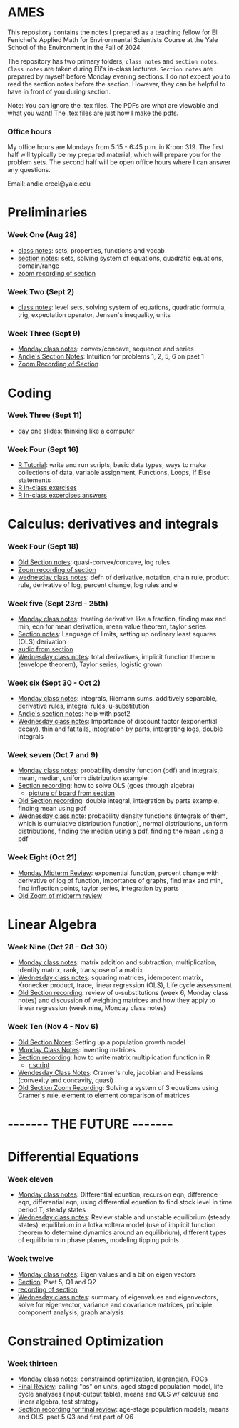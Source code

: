# AMES
This repository contains the notes I prepared as a teaching fellow for Eli Fenichel's Applied Math for Environmental Scientists Course at the Yale School of the Environment in the Fall of 2024. 

The repository has two primary folders, `class notes` and `section notes`. `Class notes` are taken during Eli's in-class lectures. `Section notes` are prepared by myself before Monday evening sections. I do not expect you to read the section notes before the section. However, they can be helpful to have in front of you during section. 

Note: You can ignore the .tex files. The PDFs are what are viewable and what you want! The .tex files are just how I make the pdfs. 


### Office hours
My office hours are Mondays from 5:15 - 6:45 p.m. in Kroon 319. The first half will typically be my prepared material, which will prepare you for the problem sets. The second half will be open office hours where I can answer any questions. 

Email: andie.creel\@yale.edu 


# Preliminaries 

### Week One (Aug 28)

-  [class notes](class_notes/1_introduction_class.pdf): sets, properties, functions and vocab
-  [section notes](section_notes/1_section.pdf): sets, solving system of equations, quadratic equations, domain/range
- [zoom recording of section](https://yale.zoom.us/rec/share/WQ-3BEzd_GEec7FepNDbEjXUDq56v_cYkZhugw8Vyfyl_eyRB9_R9hB5xzVZoTKS.CntB5Aa1t5buY-hc?startTime=1693578615000)

### Week Two (Sept 2)

- [class notes](class_notes/2_mon/main.pdf): level sets, solving system of equations, quadratic formula, trig, expectation operator, Jensen's inequality, units

### Week Three (Sept 9)

- [Monday class notes](class_notes/4_mon_week/4_week.pdf): convex/concave, sequence and series 
- [Andie's Section Notes](section_notes/year_2024/1_section/main.pdf): Intuition for problems 1, 2, 5, 6 on pset 1
- [Zoom Recording of Section](https://yale.zoom.us/rec/share/gUQNJ1kNDebQq2aXWslJHU2wFPFWBTi4olNlTUgDE0Ujd80VCx-hXr2S5dynKjE4.XGbJordD-2tSOGaY?startTime=1725917730000)

 
# Coding  

### Week Three (Sept 11)

- [day one slides](<class_notes/3_think_like_computer.pptx>): thinking like a computer


### Week Four (Sept 16)

- [R Tutorial](class_notes/4_base_R.pdf): write and run scripts, basic data types, ways to make collections of data, variable assignment, Functions, Loops, If Else statements
- [R in-class exercises](class_notes/4_in_class_exercise.R)
- [R in-class excercises answers](class_notes/4_in_class_answers.R)



# Calculus: derivatives and integrals 

### Week Four (Sept 18) 

- [Old Section notes](section_notes/4_section/main.pdf): quasi-convex/concave, log rules
- [Zoom recording of section](https://yale.zoom.us/rec/share/EsTXAibjWFbX8EsFYbNeWClFm-wou-zKEPr6SC1Sib3OSCFIr4QU1X5UeE3AbQ3q.qWEfPqRKr6SK4TiC?startTime=1695073198000)
- [wednesday class notes](class_notes/4_weds_class.pdf): defn of derivative, notation, chain rule, product rule, derivative of log, percent change, log rules and e


### Week five (Sept 23rd - 25th)
- [Monday class notes](class_notes/5_mon/5_mon_class.pdf): treating derivative like a fraction, finding max and min, eqn for mean derivation, mean value theorem, taylor series 
- [Section notes](section_notes/5_section.pdf): Language of limits, setting up ordinary least squares (OLS) derivation
- [audio from section](https://yale.zoom.us/rec/play/NOLE2ZiBVl5BScXTMXc0Ijanr2lc5EfyyAij7MJED6tI62Sdj83JC-hkKv7vv8v43faJPIn93px5oVHC.sO5IRxDvbjEc1J_p?autoplay=true)
- [Wednesday class notes](class_notes/5_weds/main.pdf): total derivatives, implicit function theorem (envelope theorem), Taylor series, logistic grown 


### Week six (Sept 30 - Oct 2)
- [Monday class notes](class_notes/6_mon_class.pdf): integrals, Riemann sums, additively separable, derivative rules, integral rules, u-substitution 
- [Andie's section notes](section_notes/6_section.pdf): help with pset2
- [Wednesday class notes](class_notes/6_weds/main.pdf): Importance of discount factor (exponential decay), thin and fat tails, integration by parts, integrating logs, double integrals  

### Week seven (Oct 7 and 9)
- [Monday class notes](class_notes/7_mon/main.pdf): probability density function (pdf) and integrals, mean, median, uniform distribution example
- [Section recording](https://yale.zoom.us/rec/share/UByKcwsLCteOMkKTldM8GViShUGsxvL3NlMOPwLEaVsQs7x5HnIysTAHnl4lEhWx.tILGLe9-FfFb4etT?startTime=1728336943000): how to solve OLS (goes through algebra)
  - [picture of board from section](section_notes/7_section.pdf)
- [Old Section recording](https://yale.zoom.us/rec/play/HdIZ2C4q72FmYB1cjGHjryJ7PR1LTvQLdRk7wU1VL5lPbkL1lcft04o46YPNK9kI_pAXNstlDPR-Bl3L.yLaOoLu5hra3StEB?autoplay=true&startTime=1696887250000): double integral, integration by parts example, finding mean using pdf 
- [Wednesday class note](class_notes/7_weds/7_weds.pdf): probability density functions (integrals of them, which is cumulative distribution function), normal distributions, uniform distributions, finding the median using a pdf, finding the mean using a pdf

### Week Eight (Oct 21)
- [Monday Midterm Review](section_notes/midterm.pdf): exponential function, percent change with derivative of log of function, importance of graphs, find max and min, find inflection points, taylor series, integration by parts
- [Old Zoom of midterm review](https://yale.zoom.us/rec/share/06grQMktcnp_WvWAtPB1kWkS86RMxa1D4So1NVFy21KPg756QL7ERTOLxK114-in.F1GW-HFe-6dGorGa?startTime=1698096961000)


# Linear Algebra 

### Week Nine (Oct 28 - Oct 30)
- [Monday class notes](class_notes/8_mon.pdf): matrix addition and subtraction, multiplication, identity matrix, rank, transpose of a matrix 
- [Wednesday class notes](class_notes/9_mon.pdf): squaring matrices, idempotent matrix, Kronecker product, trace, linear regression (OLS), Life cycle assessment
- [Old Section recording](https://yale.zoom.us/rec/play/eFOC3kVkqWOvfn6lNGsQSpsFmvCFk_lqj5lHqviVeIC__t9VlTMNapesMmQYWvlQpBSsNDrbfQE0ND4K.4mQcji2-5eJAkylI?autoplay=true&startTime=1698701474000): review of u-substitutions (week 6, Monday class notes) and discussion of weighting matrices and how they apply to linear regression (week nine, Monday class notes)

### Week Ten (Nov 4 - Nov 6)
- [Old Section Notes](section_notes/10_pset4_Q1.pdf): Setting up a population growth model 
- [Monday Class Notes](class_notes/9_weds.pdf): inverting matrices 
- [Section recording](https://yale.zoom.us/rec/share/4nf581vMRP9JRBTF-bdbFaxyxqNjmaEzA1KKkOhyAuOqTGgXLuuamPmyAQJep-Q_.K_WpbP3zjz2de9CT?startTime=1730762055000): how to write matrix multiplication function in R
    - [r script](section_notes/in_class_pset4_Q13.pdf)
- [Wendesday Class Notes](class_notes/10_mon.pdf): Cramer's rule, jacobian and Hessians (convexity and concavity, quasi)
- [Old Section Zoom Recording](https://yale.zoom.us/rec/share/DcaOagpyLqq8naFj4VIdKcRIf80c7TNyR2z_23-Y3z8mtqEX1NJwkceO7qEPjH10.nur9edVdvhrvobmB?startTime=1699309891000): Solving a system of 3 equations using Cramer's rule, element to element comparison of matrices





# ------- THE FUTURE -------

# Differential Equations 

### Week eleven 
- [Monday class notes](class_notes/11_mon/main.pdf): Differential equation, recursion eqn, difference eqn, differential eqn, using differential equation to find stock level in time period T, steady states
- [Wednesday class notes](class_notes/11_weds/main.pdf): Review stable and unstable equilibrium (steady states), equilibrium in a lotka voltera model (use of implicit function theorem to determine dynamics around an equilibrium), different types of equilibrium in phase planes, modeling tipping points 

### Week twelve 
- [Monday class notes](class_notes/12_mon.pdf): Eigen values and a bit on eigen vectors 
- [Section](section_notes/12_section.pdf): Pset 5, Q1 and Q2
- [recording of section](https://yale.zoom.us/rec/share/Lc1Mm89IJ7RyrpwzBJlflfnh-GRtfqk3fbrPsxELvOM5jo99JsztRlKfdWk58zHW.RjZ9c2j--2hYFGFg?startTime=1701124522000)
- [Wednesday class notes](class_notes/12_weds/main.pdf): summary of eigenvalues and eigenvectors, solve for eigenvector, variance and covariance matrices, principle component analysis, graph analysis 



# Constrained Optimization 

### Week thirteen 
- [Monday class notes](class_notes/13_mon/main.pdf): constrained optimization, lagrangian, FOCs
- [Final Review](section_notes/13_section.pdf): calling "bs" on units, aged staged population model, life cycle analyses (input-output table), means and OLS w/ calculus and linear algebra, test strategy
- [Section recording for final review](https://yale.zoom.us/rec/share/9MXTvjsXExL-Q6PMpZLXZ5tPWTuH8paPSICmrbnuA7FvV1A4V4BZwUoIZvw4DrJx.iezbrCrm4UNp6oZ3): age-stage population models, means and OLS, pset 5 Q3 and first part of Q6


